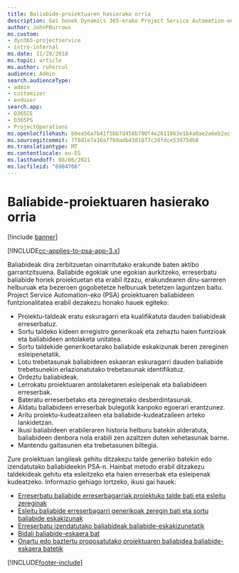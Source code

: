 ```yaml
---
title: Baliabide-proiektuaren hasierako orria
description: Gai honek Dynamics 365-erako Project Service Automation-en (PSA) baliabideen kudeaketa gaitasunen inguruko informazioa eskaintzen du.
author: JohnPBurrows
ms.custom:
- dyn365-projectservice
- intro-internal
ms.date: 11/28/2018
ms.topic: article
ms.author: ruhercul
audience: Admin
search.audienceType:
- admin
- customizer
- enduser
search.app:
- D365CE
- D365PS
- ProjectOperations
ms.openlocfilehash: b0ea56a7b41f5bb7d458b780f4e2611063e1b4a0ae2a6eb2acfa9cfef8c1cff0
ms.sourcegitcommit: 7f8d1e7a16af769adb43d1877c28fdce53975db8
ms.translationtype: MT
ms.contentlocale: eu-ES
ms.lasthandoff: 08/06/2021
ms.locfileid: "6984766"
---
```

# <a name="resourcing-projects-home-page"></a>Baliabide-proiektuaren hasierako orria

[!include [banner](../includes/psa-now-project-operations.md)]

[!INCLUDE[cc-applies-to-psa-app-3.x](../includes/cc-applies-to-psa-app-3x.md)]

Baliabideak dira zerbitzuetan oinarritutako erakunde baten aktibo garrantzitsuena. Baliabide egokiak une egokian aurkitzeko, erreserbatu baliabide horiek proiektuetan eta erabil itzazu, erakundearen diru-sarreren helburuak eta bezeroen gogobetetze helburuak betetzen laguntzen baitu. Project Service Automation-eko (PSA) proiektuaren baliabideen funtzionalitatea erabil dezakezu honako hauek egiteko:

- Proiektu-taldeak eratu eskuragarri eta kualifikatuta dauden baliabideak erreserbatuz.
- Sortu taldeko kideen erregistro generikoak eta zehaztu haien funtzioak eta baliabideen antolaketa unitatea.
- Sortu taldekide generikoetarako baliabide eskakizunak beren zereginen esleipenetatik.
- Lotu trebetasunak baliabideen eskaeran eskuragarri dauden baliabide trebetsunekin erlazionatutako trebetasunak identifikatuz.
- Ordeztu baliabideak.
- Lerrokatu proiektuaren antolaketaren esleipenak eta baliabideen erreserbak.
- Bateratu erreserbetako eta zereginetako desberdintasunak.
- Aldatu baliabideen erreserbak bulegotik kanpoko egoerari erantzunez.
- Aritu proiektu-kudeatzaileen eta baliabide-kudeatzaileen arteko lankidetzan.
- Ikusi baliabideen erabileraren historia helburu batekin alderatuta, baliabideen denbora nola erabili zen azaltzen duten xehetasunak barne.
- Mantendu gaitasunen eta trebetasunen biltegia.


Zure proiektuan langileak gehitu ditzakezu talde generiko batekin edo izendatutako baliabideekin PSA-n. Hainbat metodo erabil ditzakezu taldekideak gehitu eta esleitzeko eta haien erreserbak eta esleipenak kudeatzeko. Informazio gehiago lortzeko, ikusi gai hauek:

- [Erreserbatu baliabide erreserbagarriak proiektuko talde bati eta esleitu zereginak](assign-named-bookable-resource.md)
- [Esleitu baliabide erreserbagarri generikoak zeregin bati eta sortu baliabide eskakizunak](assign-generic-bookable-resource.md)
- [Erreserbatu izendatutako baliabideak baliabide-eskakizunetatik](book-named-resource.md)
- [Bidali baliabide-eskaera bat](submit-resource-request.md)
- [Onartu edo baztertu proposatutako proiektuaren baliabidea baliabide-eskaera batetik](accept-reject-proposed-resource.md)


[!INCLUDE[footer-include](../includes/footer-banner.md)]
